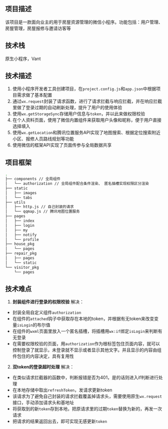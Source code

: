 ## 项目描述
该项目是一款面向业主的用于房屋资源管理的微信小程序。功能包括：用户管理、房屋管理，房屋报修与邀请访客等

## 技术栈

原生小程序，Vant

## 技术描述

1. 使用小程序开发者工具创建项目，在`project.config.js`和`app.json`中根据项目需求做了基本配置
2. 通过`wx.request`封装了请求函数，进行了请求拦截与响应拦截，并在响应拦截里做了登录过期的自动刷新处理，提升了用户的使用体验
3. 使用`wx.getStorageSync`存储用户信息与`token`，并以此来做权限校验
4. 在个人资料页面，使用了微信内置组件来获取用户头像和昵称，便于用户直接选择填入
5. 使用`wx.getLocation`和腾讯位置服务API实现了地图搜索、根据定位搜索附近小区、报修人员路线规划等功能
6. 使用微信的框架API实现了页面传参与全局数据共享

 ## 项目框架

```bash
.
├── components // 全局组件
│   └── authorization // 全局组件配合条件渲染、 匿名插槽实现权限区分渲染
├── static
│   ├── images
│   └── tabs
├── utils
│   ├── http.js // 自己封装的请求
│   └── qqmap.js // 腾讯地图位置服务
├── pages
│   ├── index
│   ├── login
│   ├── my
│   ├── notify
│   └── profile
├── house_pkg
│   └── pages
├── repair_pkg
│   ├── pages
│   └── static
└── visitor_pkg
    └── pages
```

## 技术难点

1. **封装组件进行登录的权限校验**
解决：
- 封装全局自定义组件`authorization`
- 在组件的`attached`钩子中获取存在本地的token，并根据有无token来改变变量`isLogin`的布尔值
- 在组件的`wxml`页面里放入一个匿名插槽，将插槽用`wx:if`绑定`isLogin`来判断有无登录
- 在需要权限校验的页面，用`authorization`作为根标签包住页面内容，就可以控制登录了就显示，未登录就不显示或者显示其他文字。并且显示的内容由组件包住的内容决定，具有复用性


2. **双token的登录超时处理**
解决：
- 在类似请求拦截器的函数中，判断报错是否为401，是的话则进入if判断进行处理
- 在本地存储中取出`refreshToken`，发请求更新token
- 该请求为了避免自己封装的请求拦截覆盖掉请求头，需要使用原生`wx.request`接口，手动添加请求头和基地址
- 将获取到的新`token`存到本地，把原请求里的过期`token`替换为新的，再发一次请求
- 把请求的结果返回出去，即可实现无感更新`token`